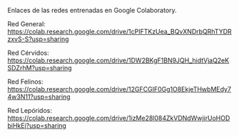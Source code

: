 Enlaces de las redes entrenadas en Google Colaboratory.

Red General:
https://colab.research.google.com/drive/1cPIFTKzUea_BQvXNDrbQRhTYDRzxvS-S?usp=sharing

Red Cérvidos:
https://colab.research.google.com/drive/1DW2BKgF1BN9JQH_hidtVjaQ2eKSDZrhM?usp=sharing

Red Felinos:
https://colab.research.google.com/drive/12GFCGIF0Gg1O8EkjeTHwbMEdy74w3N11?usp=sharing

Red Lepóridos:
https://colab.research.google.com/drive/1izMe28l084ZkVDNdWwjirUoHODbiHkEj?usp=sharing
